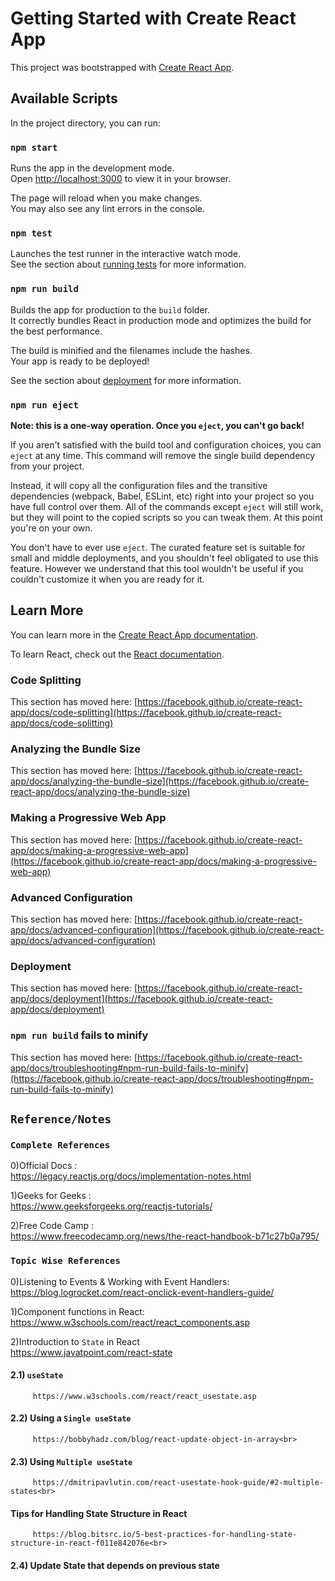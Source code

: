 # Getting Started with Create React App

This project was bootstrapped with [Create React App](https://github.com/facebook/create-react-app).

## Available Scripts

In the project directory, you can run:

### `npm start`

Runs the app in the development mode.\
Open [http://localhost:3000](http://localhost:3000) to view it in your browser.

The page will reload when you make changes.\
You may also see any lint errors in the console.

### `npm test`

Launches the test runner in the interactive watch mode.\
See the section about [running tests](https://facebook.github.io/create-react-app/docs/running-tests) for more information.

### `npm run build`

Builds the app for production to the `build` folder.\
It correctly bundles React in production mode and optimizes the build for the best performance.

The build is minified and the filenames include the hashes.\
Your app is ready to be deployed!

See the section about [deployment](https://facebook.github.io/create-react-app/docs/deployment) for more information.

### `npm run eject`

**Note: this is a one-way operation. Once you `eject`, you can't go back!**

If you aren't satisfied with the build tool and configuration choices, you can `eject` at any time. This command will remove the single build dependency from your project.

Instead, it will copy all the configuration files and the transitive dependencies (webpack, Babel, ESLint, etc) right into your project so you have full control over them. All of the commands except `eject` will still work, but they will point to the copied scripts so you can tweak them. At this point you're on your own.

You don't have to ever use `eject`. The curated feature set is suitable for small and middle deployments, and you shouldn't feel obligated to use this feature. However we understand that this tool wouldn't be useful if you couldn't customize it when you are ready for it.

## Learn More

You can learn more in the [Create React App documentation](https://facebook.github.io/create-react-app/docs/getting-started).

To learn React, check out the [React documentation](https://reactjs.org/).

### Code Splitting

This section has moved here: [https://facebook.github.io/create-react-app/docs/code-splitting](https://facebook.github.io/create-react-app/docs/code-splitting)

### Analyzing the Bundle Size

This section has moved here: [https://facebook.github.io/create-react-app/docs/analyzing-the-bundle-size](https://facebook.github.io/create-react-app/docs/analyzing-the-bundle-size)

### Making a Progressive Web App

This section has moved here: [https://facebook.github.io/create-react-app/docs/making-a-progressive-web-app](https://facebook.github.io/create-react-app/docs/making-a-progressive-web-app)

### Advanced Configuration

This section has moved here: [https://facebook.github.io/create-react-app/docs/advanced-configuration](https://facebook.github.io/create-react-app/docs/advanced-configuration)

### Deployment

This section has moved here: [https://facebook.github.io/create-react-app/docs/deployment](https://facebook.github.io/create-react-app/docs/deployment)

### `npm run build` fails to minify

This section has moved here: [https://facebook.github.io/create-react-app/docs/troubleshooting#npm-run-build-fails-to-minify](https://facebook.github.io/create-react-app/docs/troubleshooting#npm-run-build-fails-to-minify)

## `Reference/Notes`

### `Complete References`

0)Official Docs :<br>
https://legacy.reactjs.org/docs/implementation-notes.html

1)Geeks for Geeks : <br>
https://www.geeksforgeeks.org/reactjs-tutorials/

2)Free Code Camp :<br>
https://www.freecodecamp.org/news/the-react-handbook-b71c27b0a795/

### `Topic Wise References`

0)Listening to Events & Working with Event Handlers:<br>
https://blog.logrocket.com/react-onclick-event-handlers-guide/

1)Component functions in React:<br>
https://www.w3schools.com/react/react_components.asp

2)Introduction to `State` in React<br>
https://www.javatpoint.com/react-state<br>
  ####    2.1) `useState`<br>
         https://www.w3schools.com/react/react_usestate.asp
  ####    2.2) Using a `Single useState`<br>
         https://bobbyhadz.com/blog/react-update-object-in-array<br>
 ####     2.3) Using `Multiple useState`<br>
         https://dmitripavlutin.com/react-usestate-hook-guide/#2-multiple-states<br>
 ####     Tips for Handling State Structure in React<br>
         https://blog.bitsrc.io/5-best-practices-for-handling-state-structure-in-react-f011e842076e<br>
 ####     2.4) Update State that depends on previous state
